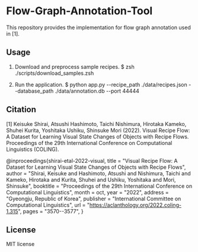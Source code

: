 # Flow-Graph-Annotation-Tool
This repository provides the implementation for flow graph annotation used in [1].

## Usage
1. Download and preprocess sample recipes.
$ zsh ./scripts/download_samples.zsh

2. Run the application.
$ python app.py --recipe_path ./data/recipes.json --database_path ./data/annotation.db --port 44444

## Citation
[1] Keisuke Shirai, Atsushi Hashimoto, Taichi Nishimura, Hirotaka Kameko, Shuhei Kurita, Yoshitaka Ushiku, Shinsuke Mori (2022). Visual Recipe Flow: A Dataset for Learning Visual State Changes of Objects with Recipe Flows. Proceedings of the 29th International Conference on Computational Linguistics (COLING).

@inproceedings{shirai-etal-2022-visual,
    title = "Visual Recipe Flow: A Dataset for Learning Visual State Changes of Objects with Recipe Flows",
    author = "Shirai, Keisuke  and
      Hashimoto, Atsushi  and
      Nishimura, Taichi  and
      Kameko, Hirotaka  and
      Kurita, Shuhei  and
      Ushiku, Yoshitaka  and
      Mori, Shinsuke",
    booktitle = "Proceedings of the 29th International Conference on Computational Linguistics",
    month = oct,
    year = "2022",
    address = "Gyeongju, Republic of Korea",
    publisher = "International Committee on Computational Linguistics",
    url = "https://aclanthology.org/2022.coling-1.315",
    pages = "3570--3577",
}

## License
MIT license


